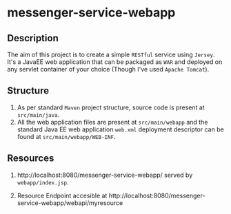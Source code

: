 # messenger-service-webapp

## Description

The aim of this project is to create a simple `RESTful` service using `Jersey`. It's a JavaEE web application that can be packaged as `WAR` and deployed on any servlet container of your choice (Though I've used `Apache Tomcat`).

## Structure

1. As per standard `Maven` project structure, source code is present at `src/main/java`. 
1. All the web application files are present at `src/main/webapp` and the standard Java EE web application `web.xml` deployment descriptor can be found at `src/main/webapp/WEB-INF`.

## Resources

1. http://localhost:8080/messenger-service-webapp/ served by `webapp/index.jsp`.

1. Resource Endpoint accesible at http://localhost:8080/messenger-service-webapp/webapi/myresource

